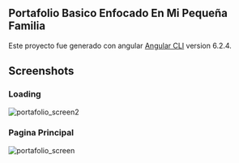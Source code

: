 ## Portafolio Basico Enfocado En Mi Pequeña Familia

Este proyecto fue generado con angular [Angular CLI](https://github.com/angular/angular-cli) version 6.2.4.

## Screenshots

### Loading
![portafolio_screen2](https://user-images.githubusercontent.com/19628502/48349464-1c8db580-e663-11e8-9cd2-965647f80a48.png)

### Pagina Principal
![portafolio_screen](https://user-images.githubusercontent.com/19628502/48349683-b35a7200-e663-11e8-81ea-a1120a331f26.png)


